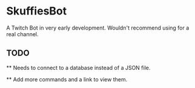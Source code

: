 # SkuffiesBot

A Twitch Bot in very early development. Wouldn't recommend using for a real channel.

## TODO

** Needs to connect to a database instead of a JSON file.

** Add more commands and a link to view them.
